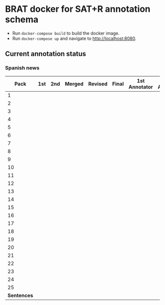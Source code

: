 # BRAT docker for SAT+R annotation schema

* Run `docker-compose build` to build the docker image.
* Run `docker-compose up` and navigate to [http://localhost:8080](http://localhost:8080).

## Current annotation status

### Spanish news

| **Pack**      | **1st** | **2nd** | **Merged** | **Revised** | **Final** | **1st Annotator** | **2nd Annotator** |
|--|--|--|--|--|--|--|--|
|  1 |   |   |   |   |   |   |   |
|  2 |   |   |   |   |   |   |   |
|  3 |   |   |   |   |   |   |   |
|  4 |   |   |   |   |   |   |   |
|  5 |   |   |   |   |   |   |   |
|  6 |   |   |   |   |   |   |   |
|  7 |   |   |   |   |   |   |   |
|  8 |   |   |   |   |   |   |   |
|  9 |   |   |   |   |   |   |   |
| 10 |   |   |   |   |   |   |   |
| 11 |   |   |   |   |   |   |   |
| 12 |   |   |   |   |   |   |   |
| 13 |   |   |   |   |   |   |   |
| 14 |   |   |   |   |   |   |   |
| 15 |   |   |   |   |   |   |   |
| 16 |   |   |   |   |   |   |   |
| 17 |   |   |   |   |   |   |   |
| 18 |   |   |   |   |   |   |   |
| 19 |   |   |   |   |   |   |   |
| 20 |   |   |   |   |   |   |   |
| 21 |   |   |   |   |   |   |   |
| 22 |   |   |   |   |   |   |   |
| 23 |   |   |   |   |   |   |   |
| 24 |   |   |   |   |   |   |   |
| 25 |   |   |   |   |   |   |   |
| **Sentences** | | | |  |   |  |  |

